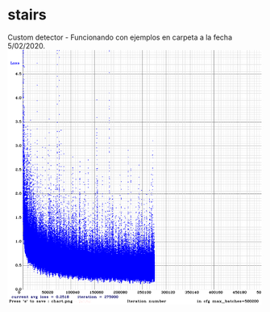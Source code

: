 # stairs
Custom detector - Funcionando con ejemplos en carpeta a la fecha 5/02/2020.
![Screenshot](chart.png)
